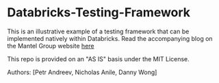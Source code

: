 # Databricks-Testing-Framework

This is an illustrative example of a testing framework that can be implemented natively within Databricks. Read the accompanying blog on the Mantel Group website [here](https://mantelgroup.com.au/?p=10803&preview=1&_ppp=81f5e5b3e6)

This repo is provided on an "AS IS" basis under the MIT License.

Authors: [Petr Andreev, Nicholas Anile, Danny Wong]
